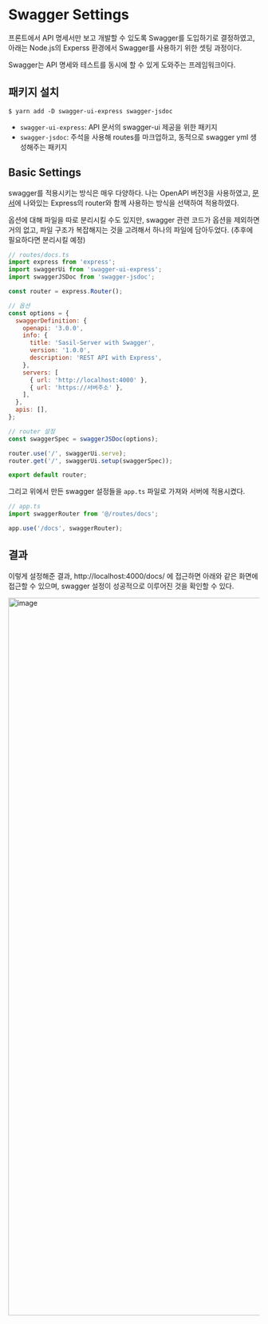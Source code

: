 # Swagger Settings

프론트에서 API 명세서만 보고 개발할 수 있도록 Swagger를 도입하기로 결정하였고, 아래는 Node.js의 Experss 환경에서 Swagger를 사용하기 위한 셋팅 과정이다.

Swagger는 API 명세와 테스트를 동시에 할 수 있게 도와주는 프레임워크이다.



## 패키지 설치 

```
$ yarn add -D swagger-ui-express swagger-jsdoc
```

- `swagger-ui-express`: API 문서의 swagger-ui 제공을 위한 패키지
- `swagger-jsdoc`: 주석을 사용해 routes를 마크업하고, 동적으로 swagger yml 생성해주는 패키지



## Basic Settings

swagger를 적용시키는 방식은 매우 다양하다. 나는 OpenAPI 버전3을 사용하였고, [문서](https://github.com/scottie1984/swagger-ui-express)에 나와있는 Express의 router와 함께 사용하는 방식을 선택하여 적용하였다.

옵션에 대해 파일을 따로 분리시킬 수도 있지만, swagger 관련 코드가 옵션을 제외하면 거의 없고, 파일 구조가 복잡해지는 것을 고려해서 하나의 파일에 담아두었다. (추후에 필요하다면 분리시킬 예정)

```js
// routes/docs.ts
import express from 'express';
import swaggerUi from 'swagger-ui-express';
import swaggerJSDoc from 'swagger-jsdoc';

const router = express.Router();

// 옵션
const options = {
  swaggerDefinition: {
    openapi: '3.0.0',
    info: {
      title: 'Sasil-Server with Swagger',
      version: '1.0.0',
      description: 'REST API with Express',
    },
    servers: [
      { url: 'http://localhost:4000' },
      { url: 'https://서버주소' },
    ],
  },
  apis: [],
};

// router 설정
const swaggerSpec = swaggerJSDoc(options);

router.use('/', swaggerUi.serve);
router.get('/', swaggerUi.setup(swaggerSpec));

export default router;
```



그리고 위에서 만든 swagger 설정들을 `app.ts` 파일로 가져와 서버에 적용시켰다.

```js
// app.ts
import swaggerRouter from '@/routes/docs';

app.use('/docs', swaggerRouter);
```



## 결과

이렇게 설정해준 결과, http://localhost:4000/docs/ 에 접근하면 아래와 같은 화면에 접근할 수 있으며, swagger 설정이 성공적으로 이루어진 것을 확인할 수 있다.

<img width="1439" alt="image" src="https://user-images.githubusercontent.com/70627979/161433228-0c7569de-e7d4-4b59-af28-0e74a56b27e0.png">